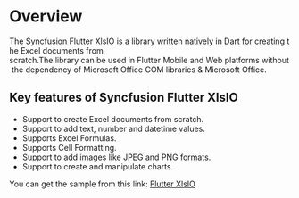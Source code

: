 # Overview

The Syncfusion Flutter XlsIO is a library written natively in Dart for creating the Excel documents from scratch.The library can be used in Flutter Mobile and Web platforms without the dependency of Microsoft Office COM libraries & Microsoft Office.

## Key features of Syncfusion Flutter XlsIO

* Support to create Excel documents from scratch.
* Support to add text, number and datetime values.
* Supports Excel Formulas.
* Supports Cell Formatting.
* Support to add images like JPEG and PNG formats.
* Support to create and manipulate charts.

You can get the sample from this link: [Flutter XlsIO](flutter-xlsio)
